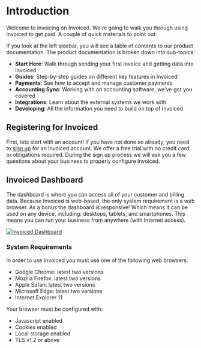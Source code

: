 # Introduction

Welcome to invoicing on Invoiced. We're going to walk you through using Invoiced to get paid. A couple of quick materials to point out:

If you look at the left sidebar, you will see a table of contents to our product documentation. The product documentation is broken down into sub-topics:

- **Start Here**: Walk through sending your first invoice and getting data into Invoiced
- **Guides**: Step-by-step guides on different key features in Invoiced
- **Payments**: See how to accept and manage customer payments
- **Accounting Sync**: Working with an accounting software, we've got you covered
- **Integrations**: Learn about the external systems we work with
- **Developing**: All the information you need to build on top of Invoiced

## Registering for Invoiced

First, lets start with an account! If you have not done so already, you need to [sign up](https://invoiced.com/signup) for an Invoiced account. We offer a free trial with no credit card or obligations required. During the sign up process we will ask you a few questions about your business to properly configure Invoiced. 

## Invoiced Dashboard

The dashboard is where you can access all of your customer and billing data. Because Invoiced is web-based, the only system requirement is a web browser. As a bonus the dashboard is responsive! Which means it can be used on any device, including: desktops, tablets, and smartphones. This means you can run your business from anywhere (with Internet access).

[![Invoiced Dashboard](/docs/img/invoiced-devices.png)](/docs/img/invoiced-devices.png)

### System Requirements

In order to use Invoiced you must use one of the following web browsers:
* Google Chrome: latest two versions
* Mozilla Firefox: latest two versions
* Apple Safari: latest two versions
* Microsoft Edge: latest two versions
* Internet Explorer 11

Your browser must be configured with:
* Javascript enabled
* Cookies enabled
* Local storage enabled
* TLS v1.2 or above